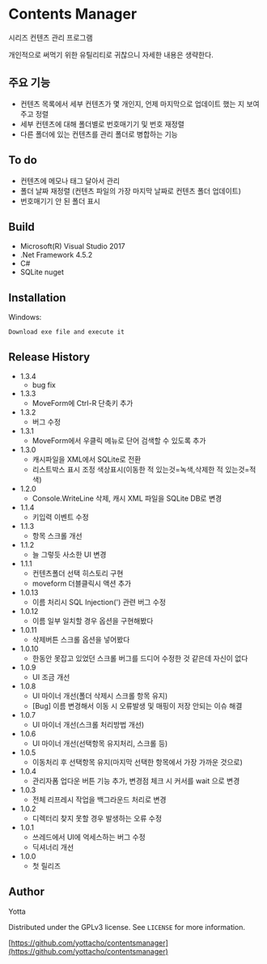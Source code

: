 ﻿# Contents Manager

시리즈 컨텐츠 관리 프로그램

개인적으로 써먹기 위한 유틸리티로 귀찮으니 자세한 내용은 생략한다.

## 주요 기능

* 컨텐츠 목록에서 세부 컨텐츠가 몇 개인지, 언제 마지막으로 업데이트 했는 지 보여주고 정렬
* 세부 컨텐츠에 대해 폴더별로 번호매기기 및 번호 재정렬
* 다른 폴더에 있는 컨텐츠를 관리 폴더로 병합하는 기능

## To do

* 컨텐츠에 메모나 태그 달아서 관리
* 폴더 날짜 재정렬 (컨텐츠 파일의 가장 마지막 날짜로 컨텐츠 폴더 업데이트)
* 번호매기기 안 된 폴더 표시

## Build

* Microsoft(R) Visual Studio 2017
* .Net Framework 4.5.2
* C#
* SQLite nuget

## Installation

Windows:

```
Download exe file and execute it
```

## Release History

* 1.3.4
    * bug fix
* 1.3.3
    * MoveForm에 Ctrl-R 단축키 추가
* 1.3.2
    * 버그 수정
* 1.3.1
    * MoveForm에서 우클릭 메뉴로 단어 검색할 수 있도록 추가
* 1.3.0
    * 캐시파일을 XML에서 SQLite로 전환
    * 리스트박스 표시 조정 색상표시(이동한 적 있는것=녹색,삭제한 적 있는것=적색)
* 1.2.0
    * Console.WriteLine 삭제, 캐시 XML 파일을 SQLite DB로 변경
* 1.1.4
    * 키입력 이벤트 수정
* 1.1.3
    * 항목 스크롤 개선
* 1.1.2
    * 늘 그렇듯 사소한 UI 변경
* 1.1.1
    * 컨텐츠폴더 선택 히스토리 구현
    * moveform 더블클릭시 액션 추가
* 1.0.13
    * 이름 처리시 SQL Injection(') 관련 버그 수정
* 1.0.12
    * 이름 일부 일치할 경우 옵션을 구현해봤다
* 1.0.11
    * 삭제버튼 스크롤 옵션을 넣어봤다
* 1.0.10
    * 한동안 못잡고 있었던 스크롤 버그를 드디어 수정한 것 같은데 자신이 없다
* 1.0.9
    * UI 조금 개선
* 1.0.8
    * UI 마이너 개선(폴더 삭제시 스크롤 항목 유지)
    * [Bug] 이름 변경해서 이동 시 오류발생 및 매핑이 저장 안되는 이슈 해결
* 1.0.7
    * UI 마이너 개선(스크롤 처리방법 개선)
* 1.0.6
    * UI 마이너 개선(선택항목 유지처리, 스크롤 등)
* 1.0.5
    * 이동처리 후 선택항목 유지(마지막 선택한 항목에서 가장 가까운 것으로)
* 1.0.4
    * 관리자폼 업다운 버튼 기능 추가, 변경점 체크 시 커서를 wait 으로 변경
* 1.0.3
    * 전체 리프레시 작업을 백그라운드 처리로 변경
* 1.0.2
    * 디렉터리 찾지 못할 경우 발생하는 오류 수정
* 1.0.1
    * 쓰레드에서 UI에 억세스하는 버그 수정
    * 딕셔너리 개선
* 1.0.0
    * 첫 릴리즈

## Author

Yotta

Distributed under the GPLv3 license. See ``LICENSE`` for more information.

[https://github.com/yottacho/contentsmanager](https://github.com/yottacho/contentsmanager)

